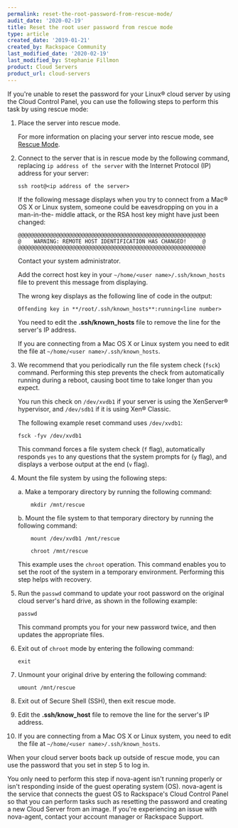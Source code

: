 ```yaml
---
permalink: reset-the-root-password-from-rescue-mode/
audit_date: '2020-02-19'
title: Reset the root user password from rescue mode
type: article
created_date: '2019-01-21'
created_by: Rackspace Community
last_modified_date: '2020-02-19'
last_modified_by: Stephanie Fillmon
product: Cloud Servers
product_url: cloud-servers
---
```


If you're unable to reset the password for your Linux&reg; cloud server by
using the Cloud Control Panel, you can use the following steps to perform
this task by using rescue mode:

1. Place the server into rescue mode. 

   For more information on placing your server into rescue mode, see
   [Rescue Mode](/how-to/rescue-mode).

2. Connect to the server that is in rescue mode by  the following
   command, replacing `ip address of the server` with the Internet Protocol
   (IP) address for your server:

       ssh root@<ip address of the server>

   If the following message displays when you try to connect from a Mac&reg;
   OS X or Linux system, someone could be eavesdropping on you in a man-in-the-
   middle attack, or the RSA host key might have just been changed:

       @@@@@@@@@@@@@@@@@@@@@@@@@@@@@@@@@@@@@@@@@@@@@@@@@@@@@@@@@@@
       @    WARNING: REMOTE HOST IDENTIFICATION HAS CHANGED!     @
       @@@@@@@@@@@@@@@@@@@@@@@@@@@@@@@@@@@@@@@@@@@@@@@@@@@@@@@@@@@

   Contact your system administrator.

   Add the correct host key in your `~/home/<user name>/.ssh/known_hosts` file
   to prevent this message from displaying.
   
   The wrong key displays as the following line of code in the output:

       Offending key in **/root/.ssh/known_hosts**:running<line number>

   You need to edit the **.ssh/known_hosts** file to remove the line for the
   server's IP address.

   If you are connecting from a Mac OS X or Linux system you need to edit the
   file at `~/home/<user name>/.ssh/known_hosts`.

3. We recommend that you periodically run the file system check (`fsck`)
   command. Performing this step prevents the check from automatically
   running during a reboot, causing boot time to take longer than you expect.

   You run this check on `/dev/xvdb1` if your server is using the XenServer&reg;
   hypervisor, and `/dev/sdb1` if it is using Xen&reg; Classic.

   The following example reset command uses `/dev/xvdb1`:

       fsck -fyv /dev/xvdb1

   This command forces a file system check (`f` flag), automatically responds
   `yes` to any questions that the system prompts for (`y` flag), and displays
   a verbose output at the end (`v` flag).

4. Mount the file system by using the following steps:

   a. Make a temporary directory by running the following command:

           mkdir /mnt/rescue

   b. Mount the file system to that temporary directory by running the
      following command:

           mount /dev/xvdb1 /mnt/rescue

           chroot /mnt/rescue

   This example uses the `chroot` operation. This command enables you to set
   the root of the system in a temporary environment. Performing this step
   helps with recovery.

5. Run the `passwd` command to update your root password on the original cloud
   server's hard drive, as shown in the following example:

       passwd

   This command prompts you for your new password twice, and then
   updates the appropriate files.

6. Exit out of `chroot` mode by entering the following command:

       exit

7. Unmount your original drive by entering the following command:

       umount /mnt/rescue

8. Exit out of Secure Shell (SSH), then exit rescue mode.
9. Edit the **.ssh/know_host** file to remove the line
   for the server's IP address.

10. If you are connecting from a Mac OS X or Linux system, you need to edit the
    file at `~/home/<user name>/.ssh/known_hosts`.

When your cloud server boots back up outside of rescue mode, you can use the
password that you set in step 5 to log in.

You only need to perform this step if nova-agent isn't running properly or
isn't responding inside of the guest operating system (OS).  nova-agent is the
service that connects the guest OS to Rackspace's
Cloud Control Panel so that you can perform tasks such as resetting the
password and creating a new Cloud Server from an image. If you're experiencing
an issue with nova-agent, contact your account manager or Rackspace Support.
